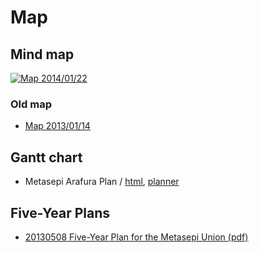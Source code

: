 # Map

## Mind map

<a href="http://www.flickr.com/photos/masterq/12087855036"><img alt="Map 2014/01/22" style="border-width:0" src="http://farm6.staticflickr.com/5534/12087855036_7c0e165b73_c.jpg" /></a>

### Old map

* <a href="http://www.flickr.com/photos/masterq/8379735651">Map 2013/01/14</a>

## Gantt chart

* Metasepi Arafura Plan / [html](/plan/metasepi-arafura.html), [planner](/plan/metasepi-arafura.planner)

## Five-Year Plans

* [20130508 Five-Year Plan for the Metasepi Union (pdf)](/doc/20130508_5year_plan.pdf)
